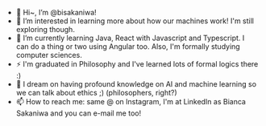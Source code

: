 - 👋 Hi~, I’m @bisakaniwa!
- 👀 I’m interested in learning more about how our machines work! I'm still exploring though.
- 🌱 I’m currently learning Java, React with Javascript and Typescript. I can do a thing or two using Angular too. Also, I'm formally studying computer sciences.
- ⚡ I'm graduated in Philosophy and I've learned lots of formal logics there :)
- 💞️ I dream on having profound knowledge on AI and machine learning so we can talk about ethics ;) (philosophers, right?)
- 📫 How to reach me: same @ on Instagram, I'm at LinkedIn as Bianca Sakaniwa and you can e-mail me too!

<!---
bisakaniwa/bisakaniwa is a ✨ special ✨ repository because its `README.md` (this file) appears on your GitHub profile.
You can click the Preview link to take a look at your changes.
--->
